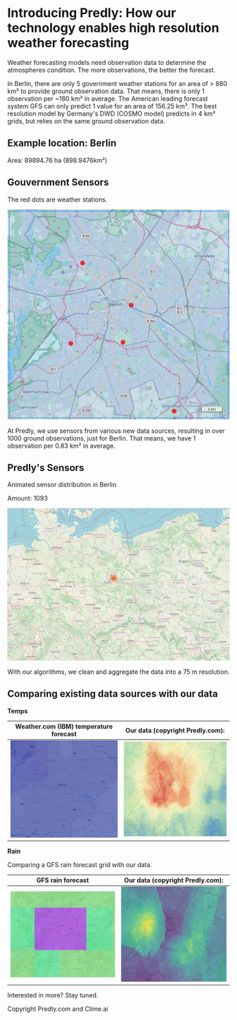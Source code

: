 # Introducing Predly: How our technology enables high resolution weather forecasting

Weather forecasting models need observation data to determine the atmospheres condition. The more observations, the better the forecast.

In Berlin, there are only 5 government weather stations for an area of > 880 km² to provide ground observation data. That means, there is only 1 observation per ~180 km² in average. The American leading forecast system GFS can only predict 1 value for an area of 156.25 km³. The best resolution model by Germany's DWD (COSMO model) predicts in 4 km² grids, but relies on the same ground observation data.

## Example location: Berlin

Area: 89894.76 ha (898.9476km²)

## Gouvernment Sensors

The red dots are weather stations.

![Berlin](assets/berlin.png)

At Predly, we use sensors from various new data sources, resulting in over 1000 ground observations, just for Berlin. That means, we have 1 observation per 0.83 km² in average.

## Predly's Sensors

Animated sensor distribution in Berlin

Amount: 1093

![Berlin Sensors](assets/berlin_sensors.gif)

With our algorithms, we clean and aggregate the data into a 75 m resolution. 

## Comparing existing data sources with our data

**Temps**

Weather.com (IBM) temperature forecast           |  Our data (copyright Predly.com):
:-------------------------:|:-------------------------:
![Weather.com temp](assets/weathercom_temps.png)  |  ![Gridded Temp Sensors](assets/temps.png)

**Rain**

Comparing a GFS rain forecast grid with our data.

GFS rain forecast           |  Our data (copyright Predly.com):
:-------------------------:|:-------------------------:
![GFS rain forecast](assets/rain_gfs.png) |  ![Gridded Rain Sensors](assets/rain.png)


Interested in more? Stay tuned.

Copyright Predly.com and Clime.ai
